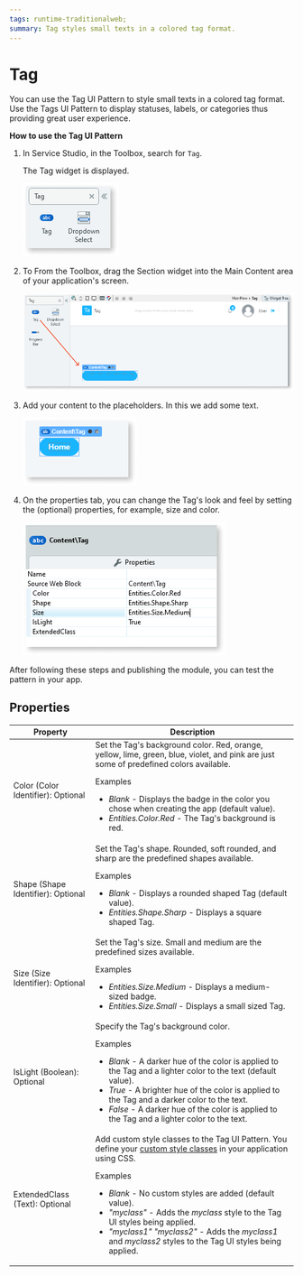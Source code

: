 ```yaml
---
tags: runtime-traditionalweb; 
summary: Tag styles small texts in a colored tag format.
---
```


# Tag

You can use the Tag UI Pattern to style small texts in a colored tag format. Use the Tags UI Pattern to display statuses, labels, or categories thus providing great user experience.

**How to use the Tag UI Pattern**

1. In Service Studio, in the Toolbox, search for `Tag`.
  
    The Tag widget is displayed.

    ![](<images/tag-1-ss.png>)

1. To From the Toolbox, drag the Section widget into the Main Content area of your application's screen.

    ![](<images/tag-2-ss.png>)

1. Add your content to the placeholders. In this we add some text.

    ![](<images/tag-3-ss.png>)

1. On the properties tab, you can change the Tag's look and feel by setting the (optional) properties, for example, size and color.

    ![](<images/tag-4-ss.png>)

After following these steps and publishing the module, you can test the pattern in your app.

## Properties

| **Property** |  **Description** |  
|---|---|
| Color (Color Identifier): Optional  | Set the Tag's background color. Red, orange, yellow, lime, green, blue, violet, and pink are just some of predefined colors available. <p>Examples <ul><li>_Blank_ - Displays the badge in the color you chose when creating the app (default value).</li><li>_Entities.Color.Red_ - The Tag's background is red.</li></ul></p> |
| Shape (Shape Identifier): Optional| Set the Tag's shape. Rounded, soft rounded, and sharp are the predefined shapes available. <p>Examples <ul><li>_Blank_ - Displays a rounded shaped Tag (default value).</li><li>_Entities.Shape.Sharp_ - Displays a square shaped Tag.</li></ul></p> |
| Size (Size Identifier): Optional  | Set the Tag's size. Small and medium are the predefined sizes available. <p>Examples <ul><li>_Entities.Size.Medium_ - Displays a medium-sized badge.</li><li>_Entities.Size.Small_ - Displays a small sized Tag.</li></ul></p> |
| IsLight (Boolean): Optional  | Specify the Tag's background color. <p>Examples <ul><li>_Blank_ - A darker hue of the color is applied to the Tag and a lighter color to the text (default value).</li><li>_True_ - A brighter hue of the color is applied to the Tag and a darker color to the text.</li><li>_False_ - A darker hue of the color is applied to the Tag and a lighter color to the text.</li></ul></p> |
| ExtendedClass (Text): Optional |  Add custom style classes to the Tag UI Pattern. You define your [custom style classes](../../../../../develop/ui/look-feel/css.md) in your application using CSS. <p>Examples <ul><li>_Blank_ - No custom styles are added (default value).</li><li>_"myclass"_ - Adds the _myclass_ style to the Tag UI styles being applied.</li><li>_"myclass1" "myclass2"_ - Adds the _myclass1_ and _myclass2_ styles to the Tag UI styles being applied.</li></ul></p> |
